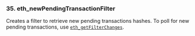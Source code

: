 <!-- order:280 -->

### 35. eth_newPendingTransactionFilter

Creates a filter to retrieve new pending transactions hashes. To poll for new pending transactions, use
[`eth_getFilterChanges`](#eth_getfilterchanges).
